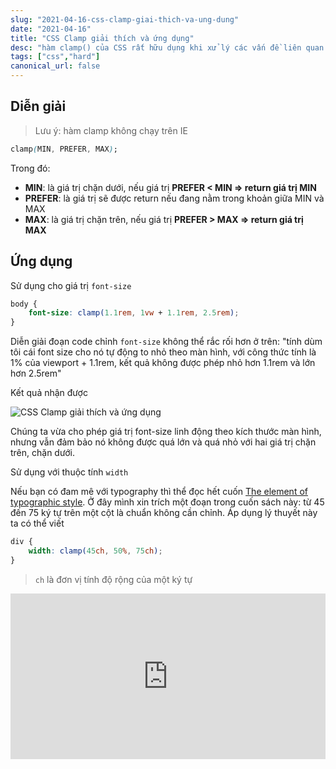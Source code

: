 ```yaml
---
slug: "2021-04-16-css-clamp-giai-thich-va-ung-dung"
date: "2021-04-16"
title: "CSS Clamp giải thích và ứng dụng"
desc: "hàm clamp() của CSS rất hữu dụng khi xử lý các vấn đề liên quan đến responsive, là một tính năng mới hay ho bạn cũng nên biết đế áp dụng"
tags: ["css","hard"]
canonical_url: false
---
```

## Diễn giải

> Lưu ý: hàm clamp không chạy trên IE

```css
clamp(MIN, PREFER, MAX);
```

Trong đó:

- **MIN**: là giá trị chặn dưới, nếu giá trị **PREFER < MIN => return giá trị MIN**
- **PREFER**: là giá trị sẽ được return nếu đang nằm trong khoản giữa MIN và MAX
- **MAX**: là giá trị chặn trên, nếu giá trị **PREFER > MAX => return giá trị MAX**

## Ứng dụng

Sử dụng cho giá trị `font-size`

```css
body {
    font-size: clamp(1.1rem, 1vw + 1.1rem, 2.5rem);
}
```

Diễn giải đoạn code chỉnh `font-size` không thể rắc rối hơn ở trên: "tính dùm tôi cái font size cho nó tự động to nhỏ theo màn hình, với công thức tính là 1% của viewport + 1.1rem, kết quả không được phép nhỏ hơn 1.1rem và lớn hơn 2.5rem"

Kết quả nhận được

![CSS Clamp giải thích và ứng dụng](https://css-tricks.com/wp-content/uploads/2020/08/clamp.gif)

Chúng ta vừa cho phép giá trị font-size linh động theo kích thước màn hình, nhưng vẫn đảm bảo nó không được quá lớn và quá nhỏ với hai giá trị chặn trên, chặn dưới.

Sử dụng với thuộc tính `width`

Nếu bạn có đam mê với typography thì thể đọc hết cuốn [The element of typographic style](https://readings.design/PDF/the_elements_of_typographic_style.pdf). Ở đây mình xin trích một đoạn trong cuốn sách này: từ 45 đến 75 ký tự trên một cột là chuẩn không cần chỉnh. Áp dụng lý thuyết này ta có thể viết

```css
div {
    width: clamp(45ch, 50%, 75ch);
}
```

> `ch` là đơn vị tính độ rộng của một ký tự

<iframe height="265" style="width: 100%;" scrolling="no" title="clamp example" src="https://codepen.io/luckyluu/embed/VwPdEOK?height=265&theme-id=light&default-tab=html,result" frameborder="no" loading="lazy" allowtransparency="true" allowfullscreen="true">
  See the Pen <a href='https://codepen.io/luckyluu/pen/VwPdEOK'>clamp example</a> by Lưu An
  (<a href='https://codepen.io/luckyluu'>@luckyluu</a>) on <a href='https://codepen.io'>CodePen</a>.
</iframe>


